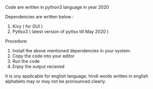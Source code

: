 Code are written in python3 language in year 2020

Dependencies are written below :
1. Kivy ( for GUI )
2. Pyttsx3 ( latest version of pyttsx till May 2020 )

Procedure:
1. Install the above mentioned dependencies in your system.
2. Copy the code into your editor
3. Run the code
4. Enjoy the output recieved

It is ony applicable for english language, hindi words written in english alphabets may or may not be pronounced clearly.

